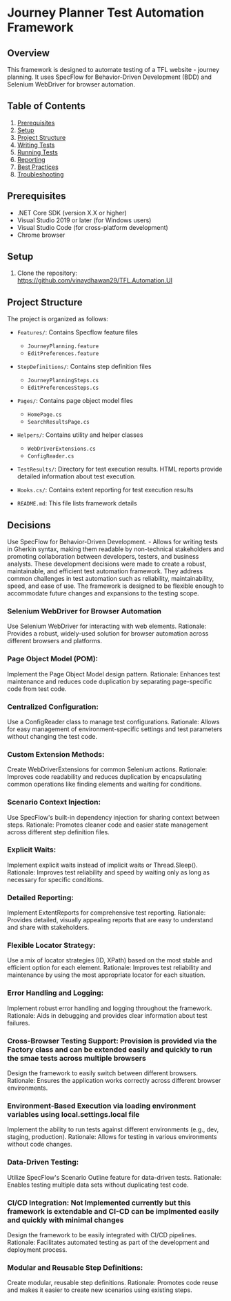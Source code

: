 ﻿# Journey Planner Test Automation Framework

## Overview
This framework is designed to automate testing of a TFL website - journey planning.
It uses SpecFlow for Behavior-Driven Development (BDD) and Selenium WebDriver for browser automation.

## Table of Contents
1. [Prerequisites](#prerequisites)
2. [Setup](#setup)
3. [Project Structure](#project-structure)
4. [Writing Tests](#writing-tests)
5. [Running Tests](#running-tests)
6. [Reporting](#reporting)
7. [Best Practices](#best-practices)
8. [Troubleshooting](#troubleshooting)

## Prerequisites
- .NET Core SDK (version X.X or higher)
- Visual Studio 2019 or later (for Windows users)
- Visual Studio Code (for cross-platform development)
- Chrome browser

## Setup
1. Clone the repository: https://github.com/vinaydhawan29/TFL.Automation.UI

## Project Structure

The project is organized as follows:

- `Features/`: Contains Specflow feature files
  - `JourneyPlanning.feature`
  - `EditPreferences.feature`

- `StepDefinitions/`: Contains step definition files
  - `JourneyPlanningSteps.cs`
  - `EditPreferencesSteps.cs`

- `Pages/`: Contains page object model files
  - `HomePage.cs`
  - `SearchResultsPage.cs`

- `Helpers/`: Contains utility and helper classes
  - `WebDriverExtensions.cs`
  - `ConfigReader.cs`

- `TestResults/`: Directory for test execution results. HTML reports provide detailed information about test execution.

- `Hooks.cs/`: Contains extent reporting for test execution results

- `README.md`: This file lists framework details

## Decisions
Use SpecFlow for Behavior-Driven Development. - Allows for writing tests in Gherkin syntax, making them readable by non-technical stakeholders and promoting collaboration between developers, testers, and business analysts. These development decisions were made to create a robust, maintainable, and efficient test automation framework. They address common challenges in test automation such as reliability, maintainability, speed, and ease of use. The framework is designed to be flexible enough to accommodate future changes and expansions to the testing scope.

### Selenium WebDriver for Browser Automation
Use Selenium WebDriver for interacting with web elements.
Rationale: Provides a robust, widely-used solution for browser automation across different browsers and platforms.

### Page Object Model (POM):
Implement the Page Object Model design pattern.
Rationale: Enhances test maintenance and reduces code duplication by separating page-specific code from test code.

### Centralized Configuration:
Use a ConfigReader class to manage test configurations.
Rationale: Allows for easy management of environment-specific settings and test parameters without changing the test code.

### Custom Extension Methods:
Create WebDriverExtensions for common Selenium actions.
Rationale: Improves code readability and reduces duplication by encapsulating common operations like finding elements and waiting for conditions.

### Scenario Context Injection:
Use SpecFlow's built-in dependency injection for sharing context between steps.
Rationale: Promotes cleaner code and easier state management across different step definition files.

### Explicit Waits:
Implement explicit waits instead of implicit waits or Thread.Sleep().
Rationale: Improves test reliability and speed by waiting only as long as necessary for specific conditions.

### Detailed Reporting:
Implement ExtentReports for comprehensive test reporting.
Rationale: Provides detailed, visually appealing reports that are easy to understand and share with stakeholders.

### Flexible Locator Strategy:
Use a mix of locator strategies (ID, XPath) based on the most stable and efficient option for each element.
Rationale: Improves test reliability and maintenance by using the most appropriate locator for each situation.

### Error Handling and Logging:
Implement robust error handling and logging throughout the framework.
Rationale: Aids in debugging and provides clear information about test failures.

### Cross-Browser Testing Support: Provision is provided via the Factory class and can be extended easily and quickly to run the smae tests across multiple browsers
Design the framework to easily switch between different browsers.
Rationale: Ensures the application works correctly across different browser environments.

### Environment-Based Execution via loading environment variables using local.settings.local file
Implement the ability to run tests against different environments (e.g., dev, staging, production).
Rationale: Allows for testing in various environments without code changes.

### Data-Driven Testing:
Utilize SpecFlow's Scenario Outline feature for data-driven tests.
Rationale: Enables testing multiple data sets without duplicating test code.

### CI/CD Integration: Not Implemented currently but this framework is extendable and CI-CD can be implmented easily and quickly with minimal changes
Design the framework to be easily integrated with CI/CD pipelines.
Rationale: Facilitates automated testing as part of the development and deployment process.

### Modular and Reusable Step Definitions:
Create modular, reusable step definitions.
Rationale: Promotes code reuse and makes it easier to create new scenarios using existing steps.